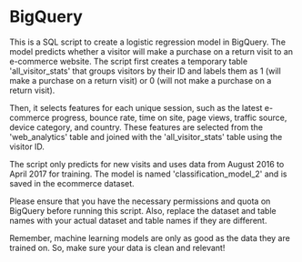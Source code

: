 # BigQuery

This is a SQL script to create a logistic regression model in BigQuery. The model predicts whether a visitor will make a purchase on a return visit to an e-commerce website. The script first creates a temporary table 'all_visitor_stats' that groups visitors by their ID and labels them as 1 (will make a purchase on a return visit) or 0 (will not make a purchase on a return visit).

Then, it selects features for each unique session, such as the latest e-commerce progress, bounce rate, time on site, page views, traffic source, device category, and country. These features are selected from the 'web_analytics' table and joined with the 'all_visitor_stats' table using the visitor ID.

The script only predicts for new visits and uses data from August 2016 to April 2017 for training. The model is named 'classification_model_2' and is saved in the ecommerce dataset.

Please ensure that you have the necessary permissions and quota on BigQuery before running this script. Also, replace the dataset and table names with your actual dataset and table names if they are different.

Remember, machine learning models are only as good as the data they are trained on. So, make sure your data is clean and relevant!
